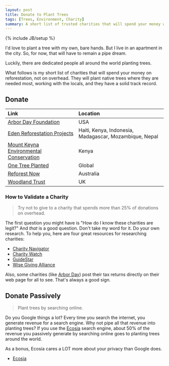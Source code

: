 ```yaml
---
layout: post
title: Donate to Plant Trees
tags: [Trees, Environment, Charity]
summary: A short list of trusted charities that will spend your money wisely.
---
```

{% include JB/setup %}

I'd love to plant a tree with my own, bare hands. But I live in an apartment in the city. So, for now, that will have to remain a pipe dream.

Luckily, there are dedicated people all around the world planting trees.

What follows is my short list of charities that will spend your money on reforestation, not on overhead. They will plant native trees where they are needed most, working with the locals, and they have a solid track record.


## Donate

Link | Location
:--- | :-------
[Arbor Day Foundation](https://www.arborday.org/) | USA
[Eden Reforestation Projects](https://edenprojects.org/) | Haiti, Kenya, Indonesia, Madagascar, Mozambique, Nepal
[Mount Keyna Environmental Conservation](https://mount-kenya-environmental-conservation.org/) | Kenya
[One Tree Planted](https://onetreeplanted.org/pages/regions) | Global
[Reforest Now](https://www.reforestnow.org.au/) | Australia
[Woodland Trust](https://www.woodlandtrust.org.uk/support-us/give/donations/) | UK


### How to Validate a Charity

> Try not to give to a charity that spends more than 25% of donations on overhead.

The first question you might have is "How do I know these charities are legit?"  And *that* is a good question. Don't take my word for it. Do your own research. To help you, here are four great resources for researching charities:

* [Charity Navigator](https://www.charitynavigator.org/)
* [Charity Watch](https://www.charitywatch.org/)
* [GuideStar](https://www.guidestar.org/)
* [Wise Giving Alliance](https://www.give.org/)

Also, some charities (like [Arbor Day](https://www.arborday.org/generalinfo/990/)) post their tax returns directly on their web page for all to see. That's always a good sign.


## Donate Passively

> Plant trees by searching online.

Do you Google things a lot? Every time you search the internet, you generate revenue for a search engine. Why not pipe all that revenue into planting trees? If you use the [Ecosia](https://www.ecosia.org/) search engine, about 50% of the revenue you passively generate by searching online goes to planting trees around the world.

As a bonus, Ecosia cares a LOT more about your privacy than Google does.

* [Ecosia](https://www.ecosia.org/)

<!--
## Guides for Planting and Growing your own Trees

> Plant a tree yourself!

If you *can* plant a tree yourself, awesome. Plant one for me.

Here are a couple of nice starter guides for how to plant (and care for) trees.

* [TreesAreGood](https://www.treesaregood.org/treeowner) - complete planting and care guide
* [Watering New Trees](https://extension.umn.edu/planting-and-growing-guides/watering-newly-planted-trees-and-shrubs) - watering guide
* [Soil Drainage Peak Test](https://i.imgur.com/2KiPHab.jpg) - know your soil

-->
